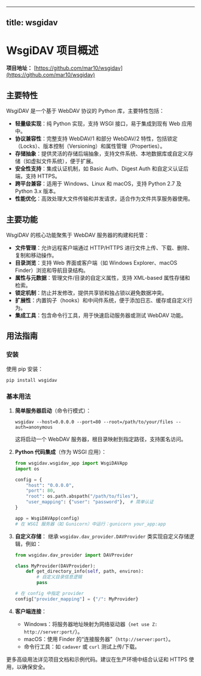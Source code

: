 
---
title: wsgidav
---

# WsgiDAV 项目概述

**项目地址：** [https://github.com/mar10/wsgidav](https://github.com/mar10/wsgidav)

## 主要特性
WsgiDAV 是一个基于 WebDAV 协议的 Python 库，主要特性包括：
- **轻量级实现**：纯 Python 实现，支持 WSGI 接口，易于集成到现有 Web 应用中。
- **协议兼容性**：完整支持 WebDAV/1 和部分 WebDAV/2 特性，包括锁定（Locks）、版本控制（Versioning）和属性管理（Properties）。
- **存储抽象**：提供灵活的存储后端抽象，支持文件系统、本地数据库或自定义存储（如虚拟文件系统），便于扩展。
- **安全性支持**：集成认证机制，如 Basic Auth、Digest Auth 和自定义认证后端，支持 HTTPS。
- **跨平台兼容**：适用于 Windows、Linux 和 macOS，支持 Python 2.7 及 Python 3.x 版本。
- **性能优化**：高效处理大文件传输和并发请求，适合作为文件共享服务器使用。

## 主要功能
WsgiDAV 的核心功能聚焦于 WebDAV 服务器的构建和托管：
- **文件管理**：允许远程客户端通过 HTTP/HTTPS 进行文件上传、下载、删除、复制和移动操作。
- **目录浏览**：支持 Web 界面或客户端（如 Windows Explorer、macOS Finder）浏览和导航目录结构。
- **属性与元数据**：管理文件/目录的自定义属性，支持 XML-based 属性存储和检索。
- **锁定机制**：防止并发修改，提供共享锁和独占锁以避免数据冲突。
- **扩展性**：内置钩子（hooks）和中间件系统，便于添加日志、缓存或自定义行为。
- **集成工具**：包含命令行工具，用于快速启动服务器或测试 WebDAV 功能。

## 用法指南
### 安装
使用 pip 安装：
```
pip install wsgidav
```

### 基本用法
1. **简单服务器启动**（命令行模式）：
   ```
   wsgidav --host=0.0.0.0 --port=80 --root=/path/to/your/files --auth=anonymous
   ```
   这将启动一个 WebDAV 服务器，根目录映射到指定路径，支持匿名访问。

2. **Python 代码集成**（作为 WSGI 应用）：
   ```python
   from wsgidav.wsgidav_app import WsgiDAVApp
   import os

   config = {
       "host": "0.0.0.0",
       "port": 80,
       "root": os.path.abspath("/path/to/files"),
       "user_mapping": {"user": "password"},  # 简单认证
   }

   app = WsgiDAVApp(config)
   # 在 WSGI 服务器（如 Gunicorn）中运行：gunicorn your_app:app
   ```

3. **自定义存储**：
   继承 `wsgidav.dav_provider.DAVProvider` 类实现自定义存储逻辑，例如：
   ```python
   from wsgidav.dav_provider import DAVProvider

   class MyProvider(DAVProvider):
       def get_directory_info(self, path, environ):
           # 自定义目录信息逻辑
           pass

   # 在 config 中指定 provider
   config["provider_mapping"] = {"/": MyProvider}
   ```

4. **客户端连接**：
   - Windows：将服务器地址映射为网络驱动器（`net use Z: http://server:port/`）。
   - macOS：使用 Finder 的“连接服务器”（`http://server:port`）。
   - 命令行工具：如 `cadaver` 或 `curl` 测试上传/下载。

更多高级用法详见项目文档和示例代码。建议在生产环境中结合认证和 HTTPS 使用，以确保安全。